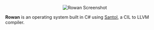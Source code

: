 <p align="center">
<img alt="Rowan Screenshot"  src="http://i.imgur.com/ecZqaD8.png">
</p>

**Rowan** is an operating system built in C# using [Santol](https://github.com/Error22/Santol), a CIL to LLVM compiler. 
